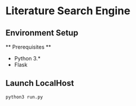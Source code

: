 # Literature Search Engine
## Environment Setup
** Prerequisites **
- Python 3.*
- Flask

## Launch LocalHost
`python3 run.py`